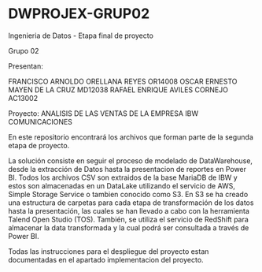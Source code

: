 # DWPROJEX-GRUP02

Ingenieria de Datos - Etapa final de proyecto

Grupo 02

Presentan:

FRANCISCO ARNOLDO ORELLANA REYES OR14008
OSCAR ERNESTO MAYEN DE LA CRUZ MD12038
RAFAEL ENRIQUE AVILES CORNEJO AC13002

Proyecto: ANALISIS DE LAS VENTAS DE LA EMPRESA IBW COMUNICACIONES

En este repositorio encontrará los archivos que forman parte de la segunda etapa de proyecto.

La solución consiste en seguir el proceso de modelado de DataWarehouse, desde la extracción de Datos hasta la presentacion de reportes en Power BI. Todos los archivos CSV son extraidos de la base MariaDB de IBW y estos son almacenadas en un DataLake utilizando el servicio de AWS, Simple Storage Service o tambien conocido como S3. En S3 se ha creado una estructura de carpetas para cada etapa de transformación de los datos hasta la presentación, las cuales se han llevado a cabo con la herramienta Talend Open Studio (TOS). También, se utiliza el servicio de RedShift para almacenar la data transformada y la cual podrá ser consultada a través de Power BI.

Todas las instrucciones para el despliegue del proyecto estan documentadas en el apartado implementacion del proyecto.